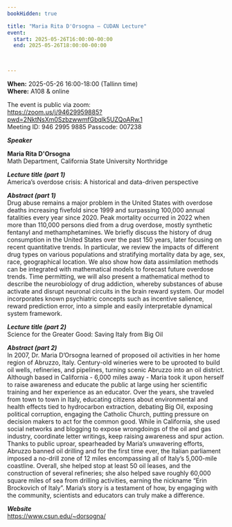 ```yaml
---
bookHidden: true

title: "Maria Rita D'Orsogna – CUDAN Lecture"
event:
  start: 2025-05-26T16:00:00-00:00
  end: 2025-05-26T18:00:00-00:00
  


---
```


**When:** 2025-05-26 16:00-18:00 (Tallinn time)   
**Where:** A108 & online  

The event is public via zoom:   
https://zoom.us/j/94629959885?pwd=2NktNsXm0SzbzwwmfGbqlk5UZQoARw.1  
Meeting ID: 946 2995 9885 Passcode: 007238  

<!--more-->
***Speaker***  

**Maria Rita D'Orsogna**  
Math Department, California State University Northridge    

***Lecture title (part 1)***   
America’s overdose crisis: A historical and data-driven perspective  
  
***Abstract (part 1)***  
Drug abuse remains a major problem in the United States with overdose deaths increasing fivefold since 1999 and surpassing 100,000 annual fatalities every year since 2020. Peak mortality occurred in 2022 when more than 110,000 persons died from a drug overdose, mostly synthetic fentanyl and methamphetamines. We briefly discuss the history of drug consumption in the United States over the past 150 years, later focusing on recent quantitative trends. In particular, we review the impacts of different drug types on various populations and stratifying mortality data by age, sex, race, geographical location. We also show how data assimilation methods can be integrated with mathematical models to forecast future overdose trends.  Time permitting, we will also present a mathematical method to describe the neurobiology of drug addiction, whereby substances of abuse activate and disrupt neuronal circuits in the brain reward system. Our model incorporates known psychiatric concepts such as incentive salience, reward prediction error, into a simple and easily interpretable dynamical system framework.  
  
***Lecture title (part 2)***  
Science for the Greater Good: Saving Italy from Big Oil  
  
***Abstract (part 2)***  
In 2007, Dr. Maria D’Orsogna learned of proposed oil activities in her home region of Abruzzo, Italy. Century-old wineries were to be uprooted to build oil wells, refineries, and pipelines, turning scenic Abruzzo into an oil district. Although based in California - 6,000 miles away - Maria took it upon herself to raise awareness and educate the public at large using her scientific training and her experience as an educator.  Over the years, she traveled from town to town in Italy, educating citizens about environmental and health effects tied to hydrocarbon extraction, debating Big Oil, exposing political corruption, engaging the Catholic Church, putting pressure on decision makers to act for the common good. While in California, she used social networks and blogging to expose wrongdoings of the oil and gas industry, coordinate letter writings, keep raising awareness and spur action. Thanks to public uproar, spearheaded by Maria’s unwavering efforts, Abruzzo banned oil drilling and for the first time ever, the Italian parliament imposed a no-drill zone of 12 miles encompassing all of Italy’s 5,000-mile coastline. Overall, she helped stop at least 50 oil leases, and the construction of several refineries; she also helped save roughly 60,000 square miles of sea from drilling activities, earning the nickname “Erin Brockovich of Italy”. Maria’s story is a testament of how, by engaging with the community, scientists and educators can truly make a difference.   

***Website***  
https://www.csun.edu/~dorsogna/  

